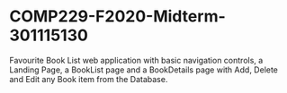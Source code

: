 # COMP229-F2020-Midterm-301115130
Favourite Book List web application  with basic navigation controls, a Landing Page, a BookList page and a BookDetails page  with  Add, Delete and Edit any Book item from the Database. 
